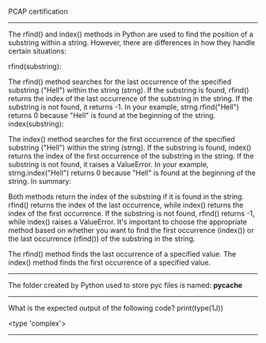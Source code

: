 
PCAP certification

------

The rfind() and index() methods in Python are used to find the position of a substring within a string. However, there are differences in how they handle certain situations:

rfind(substring):

The rfind() method searches for the last occurrence of the specified substring ("Hell") within the string (strng).
If the substring is found, rfind() returns the index of the last occurrence of the substring in the string. If the substring is not found, it returns -1.
In your example, strng.rfind("Hell") returns 0 because "Hell" is found at the beginning of the string.
index(substring):

The index() method searches for the first occurrence of the specified substring ("Hell") within the string (strng).
If the substring is found, index() returns the index of the first occurrence of the substring in the string. If the substring is not found, it raises a ValueError.
In your example, strng.index("Hell") returns 0 because "Hell" is found at the beginning of the string.
In summary:

Both methods return the index of the substring if it is found in the string.
rfind() returns the index of the last occurrence, while index() returns the index of the first occurrence.
If the substring is not found, rfind() returns -1, while index() raises a ValueError.
It's important to choose the appropriate method based on whether you want to find the first occurrence (index()) or the last occurrence (rfind()) of the substring in the string.

The rfind() method finds the last occurrence of a specified value.
The index() method finds the first occurrence of a specified value.

-------
The folder created by Python used to store pyc files is named:
__pycache__

--------

What is the expected output of the following code?
print(type(1J))

<type 'complex'>

--------
